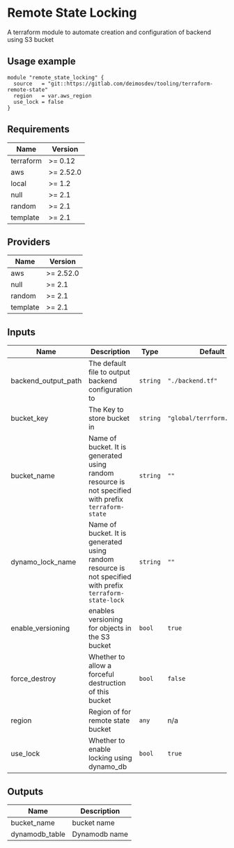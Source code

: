 # Remote State Locking
A terraform module to automate creation and configuration of backend using S3 bucket


## Usage example

```hcl
module "remote_state_locking" {
  source   = "git::https://gitlab.com/deimosdev/tooling/terraform-remote-state"
  region   = var.aws_region
  use_lock = false
}
```

## Requirements

| Name | Version |
|------|---------|
| terraform | >= 0.12 |
| aws | >= 2.52.0 |
| local | >= 1.2 |
| null | >= 2.1 |
| random | >= 2.1 |
| template | >= 2.1 |

## Providers

| Name | Version |
|------|---------|
| aws | >= 2.52.0 |
| null | >= 2.1 |
| random | >= 2.1 |
| template | >= 2.1 |

## Inputs

| Name | Description | Type | Default | Required |
|------|-------------|------|---------|:--------:|
| backend\_output\_path | The default file to output backend configuration to | `string` | `"./backend.tf"` | no |
| bucket\_key | The Key to store bucket in | `string` | `"global/terrform.tfstate"` | no |
| bucket\_name | Name of bucket. It is generated using random resource is not specified with prefix `terraform-state`| `string` | `""` | no |
| dynamo\_lock\_name | Name of bucket. It is generated using random resource is not specified with prefix `terraform-state-lock` | `string` | `""` | no |
| enable\_versioning | enables versioning for objects in the S3 bucket | `bool` | `true` | no |
| force\_destroy | Whether to allow a forceful destruction of this bucket | `bool` | `false` | no |
| region | Region of for remote state bucket | `any` | n/a | yes |
| use\_lock | Whether to enable locking using dynamo\_db | `bool` | `true` | no |

## Outputs

| Name | Description |
|------|-------------|
| bucket\_name | bucket name |
| dynamodb\_table | Dynamodb name |

